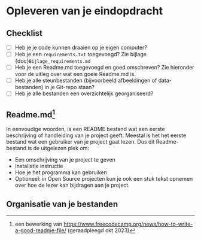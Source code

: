 # Opleveren van je eindopdracht

## Checklist

- [ ] Heb je je code kunnen draaien op je eigen computer?
- [ ] Heb je een `requirements.txt` toegevoegd? Zie bijlage {doc}`Bijlage_requirements.md`
- [ ] Heb je een Readme.md toegevoegd en goed omschreven? Zie hieronder voor de uitleg over wat een goeie Readme.md is.
- [ ] Heb je alle steunbestanden (bijvoorbeeld afbeeldingen of data-bestanden) in je Git-repo staan?
- [ ] Heb je alle bestanden een overzichtelijk georganiseerd?

## Readme.md[^1]

In eenvoudige woorden, is een README bestand wat een eerste beschrijving of handleiding van je project geeft. Meestal is het het eerste bestand wat een gebruiker van je project gaat lezen. Dus dit Readme-bestand is de uitgelezen plek om:

- Een omschrijving van je project te geven
- Installatie instructie
- Hoe je het programma kan gebruiken
- Optioneel: in Open Source projecten kun je ook een stuk tekst opnemen over hoe de lezer kan bijdragen aan je project.

## Organisatie van je bestanden



[^1]: een bewerking van https://www.freecodecamp.org/news/how-to-write-a-good-readme-file/ (geraadpleegd okt 2023)
